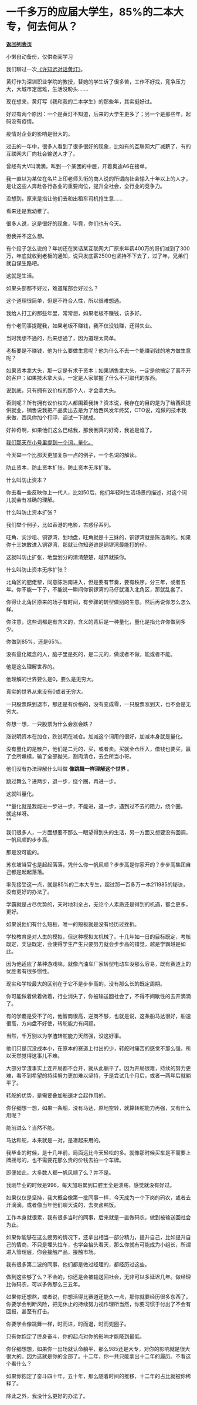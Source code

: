 # 一千多万的应届大学生，85%的二本大专，何去何从？

[**返回列表页**](/gzh/记忆承载)

小懒自动备份，仅供查阅学习

我们聊过一次[《许知远对话黄灯》](http://mp.weixin.qq.com/s?__biz=MzU0MjYwNDU2Mw==&mid=2247503192&idx=1&sn=d78460b806fe11e786ec6388572688a6&chksm=fb1aa124cc6d2832fb8d294930e397b64f0386787b268a77605b56aff243335199f5f256f3e9&scene=21#wechat_redirect)。

  

黄灯作为深圳职业学院的教授，替她的学生诉了很多苦，工作不好找，竞争压力大，大城市定居难，生活没盼头.......

  

现在想来，黄灯写《我和我的二本学生》的那些年，其实挺好过。  

  

好过有两个原因：一个是黄灯不知道，后来的大学生更多了；另一个是那些年，起码没有疫情。  

  

疫情对企业的影响是很大的。  

  

过去的一年中，很多人看到了很多很好的现象，比如有的互联网大厂减薪了，有的互联网大厂向社会输送人才了。

  

曾经有大V叫滴滴，叫到一个某团的中层，开着奥迪A6在接单。

  

我一直以为某位在名片上印老师头衔的商人说的所谓向社会输入十年以上的人才，是让这些人奔赴各行各业的重要岗位，提升全社会，全行业的竞争力。

  

没想到，原来是指让他们去和出租车司机抢生意......

  

看来还是我幼稚了。  

  

很多人说，这是很好的现象，毕竟，你们也有今天。  

  

但我并不这么想。  

  

有个段子怎么说的？年初还在笑话某互联网大厂原来年薪400万的哥们减到了300万，年底就收到老板的通知，说只发底薪2500也坚持不下去了，过了年，兄弟们就自谋生路吧。

  

这就是生活。  

  

如果头部都不好过，难道尾部会好过么？

  

这个道理很简单，但是不符合人性，所以很难想通。  

  

我给人打工的那些年里，常常想，如果老板不赚钱，该多好。  

  

有个老同事提醒我，如果老板不赚钱，我不仅没钱赚，还得失业。  

  

当时我想不通的，后来想通了，因为道理太简单。  

  

老板要是不赚钱，他为什么要做生意呢？他为什么不去一个能赚到钱的地方做生意呢？

  

如果资本拿大头，那一定是有求于资本；如果销售拿大头，一定是他搞定了离不开的客户；如果技术拿大头，一定是人家掌握了什么不可取代的东西。  

  

说到底，只有拥有议价权的那个人，才会拿大头。  

  

否则呢？所有拥有议价权的人都围着我转？资本说，我存在的目的是为了给西风提供就业，销售说我把产品卖出去是为了给西风发年终奖，CTO说，难做的技术我来做，西风你加个打印，调试一下就成。

  

好神奇啊，如果他们这么巴结我，那我倒真的好奇，我爸是谁了。

  

[我们那天在小号里提到一个词，量化。](http://mp.weixin.qq.com/s?__biz=MzU3NDc5Nzc0NQ==&mid=2247511388&idx=1&sn=045263944f25ba60c45575e0a8f2d2f2&chksm=fd2e0f82ca598694648df17b3d7559cc4b988e18703ecd0fbbdf7f41bdcd792b09a38d0354e6&scene=21#wechat_redirect)

  

今天举一个比那天更加复杂一点的例子，一个名词的解读。

  

防止资本，防止资本扩张，防止资本无序扩张。

  

什么叫防止资本？

  

你去看一些反映你上一代人，比如50后，他们年轻时生活场景的描述，对这个词儿就会有准确的理解。

  

什么叫防止资本扩张？  

  

我们举个例子，比如香港的电影，古惑仔系列。  

  

旺角、尖沙咀、铜锣湾，划地盘，旺角就是十三妹的，铜锣湾就是陈浩南的。如果你十三妹敢进入铜锣湾，那就让你知道谁是铜锣湾最能打的仔。  

  

这就叫防止扩张，地盘划分的清清楚楚，越界就揍你。  

  

什么叫防止资本无序扩张？

  

北角区的肥佬黎，同意陈浩南进入，但是要有节奏，要有秩序。分三年，或者五年。你不能一下子，不能说一瞬间你铜锣湾的马仔就涌入北角区，那就乱套了。

  

你得让北角区原来的场子有时间，有步骤的转型做别的生意。然后再说你怎么怎么样。

  

你注意，这些词都是有含义的，含义的背后是一种量化，量化是指允许你做到多少。  

  

你做到85%，还是65%。

  

没有量化概念的人，脑子里是死的，是二元的，做或者不做，能或者不能。  

  

他是这么理解世界的。

  

他理解的世界要么是0，要么是无穷大。  

  

真实的世界从来没有0或者无穷大。  

  

一只股票跌到退市，那还是有价格的，没有变成零，一只股票涨到天，也不会是无穷大。  

  

你想一想，一只股票为什么会涨会跌？  

  

涨说明资本在加仓，跌说明在减仓。加减这个词用的很好，加减本身就是量化。

  

没有量化的是散户，他们是二元的，买，或者卖。买就全仓压入，借钱也要买，赢了会所嫩模，输了全部抛光，割肉清仓，去会所当小哥。

  

他们没有办法理解什么叫做 **像跳舞一样理解这个世界** 。  

  

跳过舞么？进两步，退一步，绕个圈，再进一步。

  

这就叫量化。  

  

 **量化就是我能进一步进一步，不能进，退一步，遇到过不去的阻力，绕个圈，就这样呀。  
**

  

我们很多人，一方面想要不那么一眼望得到头的生活，另一方面又想要没有回调，一帆风顺的步步高。  

  

那是没可能的。

  

苏东坡当官也是起起落落，凭什么你一帆风顺？步步高是你家开的？步步高集团自己都是起起落落。  

  

率先接受这一点，就是85%的二本大专生，超过那一百多万一本211985的秘诀，没有更好的办法了。  

  

学霸就是占尽优势的，天时地利全占，无论个人素质还是得到的机遇，都会更多，更好。  

  

如果说他们有什么短板，唯一的短板就是没有经历过挫折。

  

学校教育是对人生的模拟，但这种模拟太机械了。十几年如一日的目标既定，考核既定，奖惩既定，会使得学生产生只要努力就会步步高的错觉，越是学霸越是如此。  

  

因为他适应了某种游戏嘛，就像汽油车厂家转型电动车没那么容易，既有赛道上的优胜者有很多惯性。  

  

现实和学校最大的区别在于它不是步步高的，没有那么长的既定周期。  

  

你可能做着做着做着，行业消失了，你被输送回社会了，不得不间歇性的去开滴滴了。  

  

有的学霸是受不了的，他智商很高，逆商不够，也就是说，这条船马达很好，船速很高，方向盘不好使，转舵能力有问题。  

  

当然，千万别以为学渣转舵能力天然强，没这好事。

  

他们只是沉没成本小，在原本的赛道上付出的少，转舵时痛苦的感觉不那么强，所以天然觉得这事儿不难。

  

大部分学渣事实上连开局都不会开，就从此躺平了。因为开局很难，持续的努力更难，看不到希望的持续努力更加难以坚持，于是尝试几个月后，或者一两年后就躺平了。  

  

转舵的优势，是需要叠加船速才会起作用的。  

  

你仔细想一想，如果一条船，没有马达，原地空转，就算转舵能力再强，又有什么用呢？

  

能前进么？当然不能。  

  

马达和舵，本来就是一对，是凑起来用的。

  

我毕业的时候，是十几年前，局面远比今天轻松的多。就像那时候买车是不需要上牌摇号的，也不需要花那么贵的价钱去拍一个车牌。  

  

即便如此，大多数人都一帆风顺了么？并不是。  

  

我刚毕业的时候是996，每天加班累到口腔里全是溃疡，感觉就没有好过。  

  

如果仅仅是坚持，我大概会像第一批同事一样，今天成为一个下岗的码农，或者去开滴滴，或者像当年他们聊天说的，去卖卤鸭饭。  

  

工作本身就很累，我有很多当时的同事，后来就是一直做码农，做到被输送回社会为止。

  

如果你能够在这么疲劳的情况下，还拿出相当一部分精力，提升自己，比如提升自己的情商，不只是埋头拉车，也学会抬头看天，那么你就有可能成为小组长，所谓进入管理层，你会接触产品，接触市场。  

  

我有很多第二波的同事，他们都是做过经理的，都经历过这些。  

  

做到这些够了么？不会的，你还是会被输送回社会，无非可以多延迟几年。做经理比做码农，可以多做那么三五年。  

  

如果你还想熬，或者说，你想活得比赛道还能久一点，那你就要经历很多东西了，你要学会判断风险，把无休止的持续努力视作理所当然，你要习惯于付出了不会有回报，甚至有打击。  

  

你要学会像跳舞一样，时而进，时而退，时而兜圈子。

  

只有你抱定了终身奋斗，你的起点对你的影响才能降到最低。

  

你仔细想想，如果你一出场就认命躺平，那么985还是大专，对你的影响就是很大很大的。因为这就是你的全部了。十二年，你一共只能拿出十二年的履历。不看这个看什么？

  

如果你抱定了奋斗四十年，五十年，那么随着时间的推移，十二年的占比就被你稀释了。  

  

除此之外，我没什么更好的办法了。

